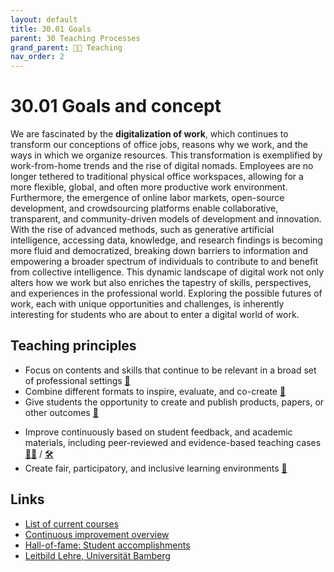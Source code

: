 ```yaml
---
layout: default
title: 30.01 Goals
parent: 30 Teaching Processes
grand_parent: 🧑‍🏫 Teaching
nav_order: 2
---
```


# 30.01 Goals and concept

<!-- 
## Why are we here?
-->

We are fascinated by the **digitalization of work**, which continues to transform our conceptions of office jobs, reasons why we work, and the ways in which we organize resources.
This transformation is exemplified by work-from-home trends and the rise of digital nomads.
Employees are no longer tethered to traditional physical office workspaces, allowing for a more flexible, global, and often more productive work environment.
Furthermore, the emergence of online labor markets, open-source development, and crowdsourcing platforms enable collaborative, transparent, and community-driven models of development and innovation.
With the rise of advanced methods, such as generative artificial intelligence, accessing data, knowledge, and research findings is becoming more fluid and democratized, breaking down barriers to information and empowering a broader spectrum of individuals to contribute to and benefit from collective intelligence.
This dynamic landscape of digital work not only alters how we work but also enriches the tapestry of skills, perspectives, and experiences in the professional world.
Exploring the possible futures of work, each with unique opportunities and challenges, is inherently interesting for students who are about to enter a digital world of work.

## Teaching principles

- Focus on contents and skills that continue to be relevant in a broad set of professional settings [🚀](https://digital-work-lab.github.io/handbook/docs/10-lab/10_processes/10.01.goals.html#-impact-in-research-teaching-and-practice)
- Combine different formats to inspire, evaluate, and co-create [🚀](https://digital-work-lab.github.io/handbook/docs/10-lab/10_processes/10.01.goals.html#-impact-in-research-teaching-and-practice)
- Give students the opportunity to create and publish products, papers, or other outcomes [🚀](https://digital-work-lab.github.io/handbook/docs/10-lab/10_processes/10.01.goals.html#-impact-in-research-teaching-and-practice)
<!-- because it motivates students to see that their work is not just archived. because it can help their resumes. because it contributes to a culture of publishing/accomplishing -->
- Improve continuously based on student feedback, and academic materials, including peer-reviewed and evidence-based teaching cases [🧑‍🎓️](https://digital-work-lab.github.io/handbook/docs/10-lab/10_processes/10.01.goals.html#%EF%B8%8F-continuous-learning) / [🛠️](https://digital-work-lab.github.io/handbook/docs/10-lab/10_processes/10.01.goals.html#%EF%B8%8F-rigor-reliability-and-reproducibility)
- Create fair, participatory, and inclusive learning environments [🙏](https://digital-work-lab.github.io/handbook/docs/10-lab/10_processes/10.01.goals.html#-support-participation-and-diversity)

## Links

- [List of current courses](30.02.courses.html)
- [Continuous improvement overview](30.22.improvements.html)
- [Hall-of-fame: Student accomplishments](30.41.hall_of_fame.html)
- [Leitbild Lehre, Universität Bamberg](https://www.uni-bamberg.de/lehre/verstaendnis-von-lehre/leitbild/)

<!--
TODO:

- co-create: make a useful/visible impact (instead of archiving paper)

- Explain the principles
- Refer to the roles of teachers/teaching assistants, students
- Expectations (student preparation)?

Notes:

- inspire, develop, and evaluate students / Create settings in which we *work with* students and
- Focus: synthesizing, selecting, assessing, recommending

Our goal is to ...
create learning environments that afford  ... and effective learning experience 

-->
